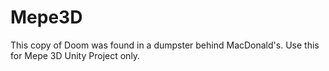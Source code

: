 # Mepe3D
This copy of Doom was found in a dumpster behind MacDonald's.
Use this for Mepe 3D Unity Project only.
